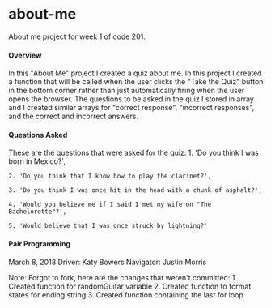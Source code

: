 # about-me
About me project for week 1 of code 201.

#### Overview
In this "About Me" project I created a quiz about me. In this project I created a function that will be called when the user clicks the "Take the Quiz" button in the bottom corner rather than just automatically firing when the user opens the browser. The questions to be asked in the quiz I stored in array and I created similar arrays for "correct response", "incorrect responses", and the correct and incorrect answers. 

#### Questions Asked 
These are the questions that were asked for the quiz: 
    1. 'Do you think I was born in Mexico?', 
        
    2. 'Do you think that I know how to play the clarinet?',

    3. 'Do you think I was once hit in the head with a chunk of asphalt?',

    4. 'Would you believe me if I said I met my wife on "The Bachelorette"?',

    5. 'Would believe that I was once struck by lightning?'

#### Pair Programming
March 8, 2018
Driver: Katy Bowers
Navigator: Justin Morris

Note: Forgot to fork, here are the changes that weren't committed: 
    1. Created function for randomGuitar variable
    2. Created function to format states for ending string
    3. Created function containing the last for loop

